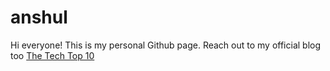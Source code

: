 # anshul
Hi everyone! This is my personal Github page.
Reach out to my official blog too
<a href="https://www.thetechtop10.com">The Tech Top 10</a>
